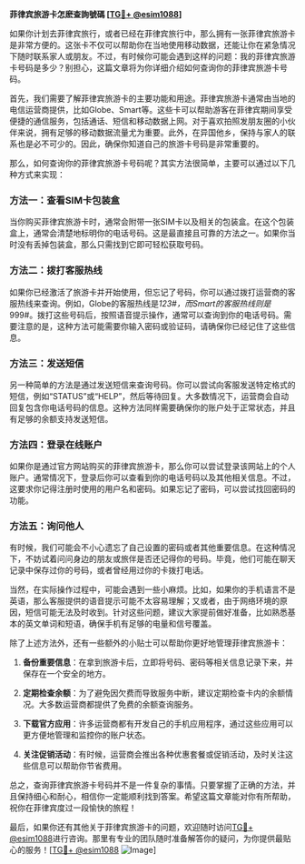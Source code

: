 **菲律宾旅游卡怎麽查詢號碼 [[TG💪+ @esim1088](https://t.me/s/esim1088)]**

如果你计划去菲律宾旅行，或者已经在菲律宾旅行中，那么拥有一张菲律宾旅游卡是非常方便的。这张卡不仅可以帮助你在当地使用移动数据，还能让你在紧急情况下随时联系家人或朋友。不过，有时候你可能会遇到这样的问题：我的菲律宾旅游卡号码是多少？别担心，这篇文章将为你详细介绍如何查询你的菲律宾旅游卡号码。

首先，我们需要了解菲律宾旅游卡的主要功能和用途。菲律宾旅游卡通常由当地的电信运营商提供，比如Globe、Smart等。这些卡可以帮助游客在菲律宾期间享受便捷的通信服务，包括通话、短信和移动数据上网。对于喜欢拍照发朋友圈的小伙伴来说，拥有足够的移动数据流量尤为重要。此外，在异国他乡，保持与家人的联系也是必不可少的。因此，确保你知道自己的旅游卡号码是非常重要的。

那么，如何查询你的菲律宾旅游卡号码呢？其实方法很简单，主要可以通过以下几种方式来实现：

### 方法一：查看SIM卡包装盒

当你购买菲律宾旅游卡时，通常会附带一张SIM卡以及相关的包装盒。在这个包装盒上，通常会清楚地标明你的电话号码。这是最直接且可靠的方法之一。如果你当时没有丢掉包装盒，那么只需找到它即可轻松获取号码。

### 方法二：拨打客服热线

如果你已经激活了旅游卡并开始使用，但忘记了号码，你可以通过拨打运营商的客服热线来查询。例如，Globe的客服热线是*123#，而Smart的客服热线则是*999#。拨打这些号码后，按照语音提示操作，通常可以查询到你的电话号码。需要注意的是，这种方法可能需要你输入密码或验证码，请确保你已经记住了这些信息。

### 方法三：发送短信

另一种简单的方法是通过发送短信来查询号码。你可以尝试向客服发送特定格式的短信，例如“STATUS”或“HELP”，然后等待回复。大多数情况下，运营商会自动回复包含你电话号码的信息。这种方法同样需要确保你的账户处于正常状态，并且有足够的余额支持发送短信。

### 方法四：登录在线账户

如果你是通过官方网站购买的菲律宾旅游卡，那么你可以尝试登录该网站上的个人账户。通常情况下，登录后你可以查看到你的电话号码以及其他相关信息。不过，这要求你记得注册时使用的用户名和密码。如果忘记了密码，可以尝试找回密码的功能。

### 方法五：询问他人

有时候，我们可能会不小心遗忘了自己设置的密码或者其他重要信息。在这种情况下，不妨试着问问身边的朋友或旅伴是否还记得你的号码。毕竟，他们可能在聊天记录中保存过你的号码，或者曾经用过你的卡拨打电话。

当然，在实际操作过程中，可能会遇到一些小麻烦。比如，如果你的手机语言不是英语，那么客服提供的语音提示可能不太容易理解；又或者，由于网络环境的原因，短信可能无法及时收到。针对这些问题，建议大家提前做好准备，比如熟悉基本的英文单词和短语，确保手机有足够的电量和信号覆盖。

除了上述方法外，还有一些额外的小贴士可以帮助你更好地管理菲律宾旅游卡：

1. **备份重要信息**：在拿到旅游卡后，立即将号码、密码等相关信息记录下来，并保存在一个安全的地方。
   
2. **定期检查余额**：为了避免因欠费而导致服务中断，建议定期检查卡内的余额情况。大多数运营商都提供了免费的余额查询服务。
   
3. **下载官方应用**：许多运营商都有开发自己的手机应用程序，通过这些应用可以更方便地管理和监控你的账户状态。
   
4. **关注促销活动**：有时候，运营商会推出各种优惠套餐或促销活动，及时关注这些信息可以帮助你节省费用。

总之，查询菲律宾旅游卡号码并不是一件复杂的事情。只要掌握了正确的方法，并且保持细心和耐心，相信你一定能顺利找到答案。希望这篇文章能对你有所帮助，祝你在菲律宾度过一段愉快的旅程！

最后，如果你还有其他关于菲律宾旅游卡的问题，欢迎随时访问[TG💪+ @esim1088](https://t.me/s/esim1088)进行咨询。那里有专业的团队随时准备解答你的疑问，为你提供最贴心的服务！[[TG💪+ @esim1088](https://t.me/s/esim1088) ![Image](https://i.postimg.cc/4NQfJmqS/Snipaste-2025-05-13-00-14-12.png)]